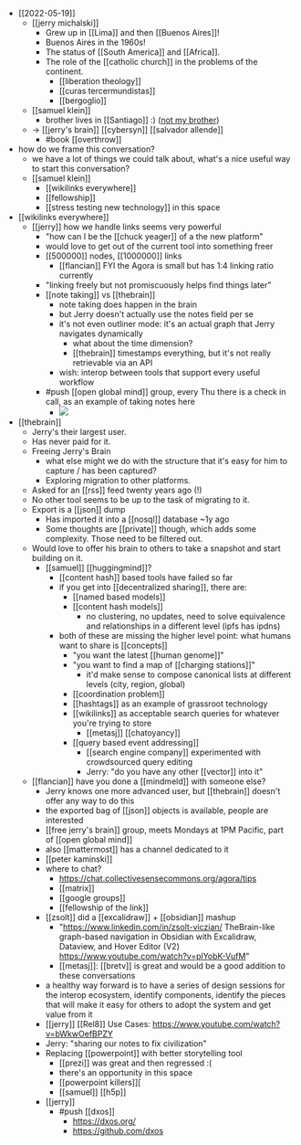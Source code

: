 - [[2022-05-19]]
    - [[jerry michalski]]
        - Grew up in [[Lima]] and then [[Buenos Aires]]!
        - Buenos Aires in the 1960s!
        - The status of [[South America]] and [[Africa]].
        - The role of the [[catholic church]] in the problems of the continent.
            - [[liberation theology]]
            - [[curas tercermundistas]]
            - [[bergoglio]]
    - [[samuel klein]]
        - brother lives in [[Santiago]] :)  ([not my brother](https://jhoansebastiangrey.com/))
    - -> [[jerry's brain]] [[cybersyn]] [[salvador allende]]
        - #book [[overthrow]]
- how do we frame this conversation?
    - we have a lot of things we could talk about, what's a nice useful way to start this conversation?
    - [[samuel klein]]
        - [[wikilinks everywhere]]
        - [[fellowship]]
        - [[stress testing new technology]] in this space
- [[wikilinks everywhere]]
    - [[jerry]] how we handle links seems very powerful
        - "how can I be the [[chuck yeager]] of a the new platform"
        - would love to get out of the current tool into something freer
        - [[500000]] nodes, [[1000000]] links
            - [[flancian]] FYI the Agora is small but has 1:4 linking ratio currently
        - "linking freely but not promiscuously helps find things later"
        - [[note taking]] vs [[thebrain]]
            - note taking does happen in the brain
            - but Jerry doesn't actually use the notes field per se
            - it's not even outliner mode: it's an actual graph that Jerry navigates dynamically
                - what about the time dimension?
                - [[thebrain]] timestamps everything, but it's not really retrievable via an API
            - wish: interop between tools that support every useful workflow
        - #push [[open global mind]] group, every Thu there is a check in call, as an example of taking notes here
            - ![](https://doc.anagora.org/uploads/upload_a6763abac582c19f6140b7f68bf880d0.png)
- [[thebrain]]
    - Jerry's their largest user.
    - Has never paid for it.
    - Freeing Jerry's Brain
        - what else might we do with the structure that it's easy for him to capture / has been captured?
        - Exploring migration to other platforms. 
    - Asked for an [[rss]] feed twenty years ago (!)
    - No other tool seems to be up to the task of migrating to it.
    - Export is a [[json]] dump
        - Has imported it into a [[nosql]] database ~1y ago
        - Some thoughts are [[private]] though, which adds some complexity. Those need to be filtered out.
    - Would love to offer his brain to others to take a snapshot and start building on it.
        - [[samuel]] [[huggingmind]]?
            - [[content hash]] based tools have failed so far
            - if you get into [[decentralized sharing]], there are:
                - [[named based models]]
                - [[content hash models]]
                    - no clustering, no updates, need to solve equivalence and relationships in a different level (ipfs has ipdns)
            - both of these are missing the higher level point: what humans want to share is [[concepts]]
                - "you want the latest [[human genome]]"
                - "you want to find a map of [[charging stations]]"
                    - it'd make sense to compose canonical lists at different levels (city, region, global)
                - [[coordination problem]]
                - [[hashtags]] as an example of grassroot technology
                - [[wikilinks]] as acceptable search queries for whatever you're trying to store
                    - [[metasj]] [[chatoyancy]]
                - [[query based event addressing]]
                    - [[search engine company]] experimented with crowdsourced query editing
                    - Jerry: "do you have any other [[vector]] into it"
    - [[flancian]] have you done a [[mindmeld]] with someone else?
        - Jerry knows one more advanced user, but [[thebrain]] doesn't offer any way to do this
        - the exported bag of [[json]] objects is available, people are interested
        - [[free jerry's brain]] group, meets Mondays at 1PM Pacific, part of [[open global mind]]
        - also [[mattermost]] has a channel dedicated to it
        - [[peter kaminski]]
        - where to chat?
            - https://chat.collectivesensecommons.org/agora/tips
            - [[matrix]] 
            - [[google groups]]
            - [[fellowship of the link]]
        - [[zsolt]] did a [[excalidraw]] + [[obsidian]] mashup
            - "https://www.linkedin.com/in/zsolt-viczian/ TheBrain-like graph-based navigation in Obsidian with Excalidraw, Dataview, and Hover Editor (V2)  https://www.youtube.com/watch?v=plYobK-VufM"
            - [[metasj]]: [[bretv]] is great and would be a good addition to these conversations
        - a healthy way forward is to have a series of design sessions for the interop ecosystem, identify components, identify the pieces that will make it easy for others to adopt the system and get value from it
        - [[jerry]] [[Rel8]] Use Cases: https://www.youtube.com/watch?v=bWkwOefBPZY
        - Jerry: "sharing our notes to fix civilization"
        - Replacing [[powerpoint]] with better storytelling tool
            - [[prezi]] was great and then regressed :(
            - there's an opportunity in this space
            - [[powerpoint killers]][
            - [[samuel]] [[h5p]]
        - [[jerry]] 
            - #push [[dxos]]
                - https://dxos.org/
                - https://github.com/dxos
